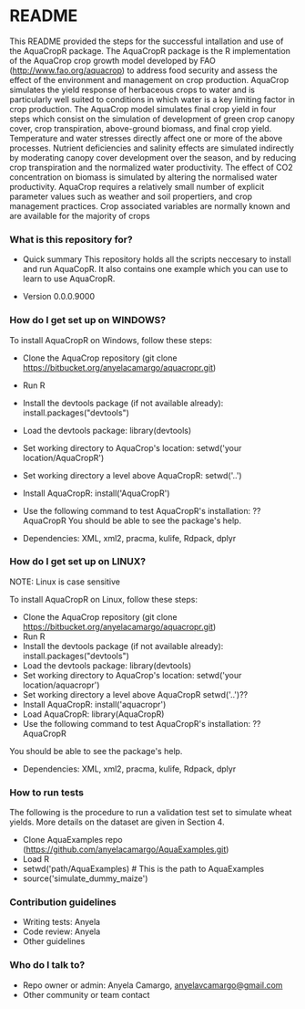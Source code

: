 # README #

This README provided the steps for the successful intallation and use of the 
AquaCropR package. The AquaCropR package is the R implementation of the AquaCrop crop 
    growth model developed by FAO (http://www.fao.org/aquacrop) to address food 
    security and assess the effect of the environment and management on crop 
    production. AquaCrop simulates the yield response of herbaceous crops to
    water and is particularly well suited to conditions in which water is a key 
    limiting factor in crop production. The AquaCrop model simulates final crop 
    yield in four steps which consist on the simulation of development of green 
    crop canopy cover, crop transpiration, above-ground biomass, and final crop 
    yield. Temperature and water stresses directly affect one or more of the 
    above processes. 
    Nutrient deficiencies and salinity effects are simulated indirectly by 
    moderating canopy cover development over the season, and by reducing crop
    transpiration and the normalized water productivity. The effect of CO2 
    concentration on biomass is simulated by altering the normalised water 
    productivity. 
    AquaCrop requires a relatively small number of explicit parameter values 
    such as weather and soil propertiers, and crop management practices. 
    Crop associated variables are normally known and are available for the 
    majority of crops

### What is this repository for? ###

* Quick summary
This repository holds all the scripts neccesary to install and run AquaCopR. It 
also contains one example which you can use to learn to use AquaCropR. 

* Version 
0.0.0.9000


### How do I get set up on WINDOWS? ###

To install AquaCropR on Windows, follow these steps:

* Clone the AquaCrop repository
(git clone https://bitbucket.org/anyelacamargo/aquacropr.git)
* Run R
*  Install the devtools package (if not available already): install.packages("devtools")
* Load the devtools package: library(devtools)
*  Set working directory to AquaCrop's location: setwd('your location/AquaCropR')
*  Set working directory a level above AquaCropR: setwd('..')
* Install AquaCropR: install('AquaCropR')
* Use the following command to test AquaCropR's installation: ?? AquaCropR
You should be able to see the package's help.

* Dependencies: XML, xml2, pracma, kulife, Rdpack, dplyr

### How do I get set up on LINUX? ###

NOTE: Linux is case sensitive

To install AquaCropR on Linux, follow these steps:

* Clone the AquaCrop repository
(git clone https://bitbucket.org/anyelacamargo/aquacropr.git)
* Run R
*  Install the devtools package (if not available already): install.packages("devtools")
* Load the devtools package: library(devtools)
*  Set working directory to AquaCrop's location: setwd('your location/aquacropr')
*  Set working directory a level above AquaCropR
setwd('..')??
* Install AquaCropR: install('aquacropr')
* Load AquaCropR: library(AquaCropR)
* Use the following command to test AquaCropR's installation: ?? AquaCropR

You should be able to see the package's help.

* Dependencies: XML, xml2, pracma, kulife, Rdpack, dplyr

### How to run tests ##

The following is the procedure to run a validation test set to simulate wheat 
yields. More details on the dataset are given in Section 4.

* Clone AquaExamples repo (https://github.com/anyelacamargo/AquaExamples.git)
* Load R
* setwd('path/AquaExamples) # This is the path to AquaExamples
* source('simulate_dummy_maize')


### Contribution guidelines ###

* Writing tests: Anyela
* Code review: Anyela
* Other guidelines

### Who do I talk to? ###

* Repo owner or admin: Anyela Camargo, anyelavcamargo@gmail.com
* Other community or team contact